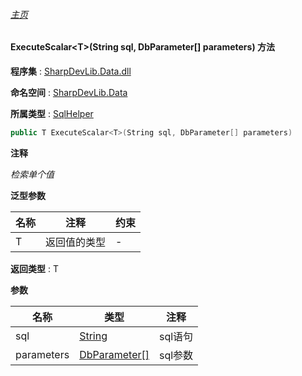 ###### [主页](./Index.md "主页")

#### ExecuteScalar\<T\>(String sql, DbParameter[] parameters) 方法

**程序集** : [SharpDevLib.Data.dll](./SharpDevLib.Data.assembly.md "SharpDevLib.Data.dll")

**命名空间** : [SharpDevLib.Data](./SharpDevLib.Data.namespace.md "SharpDevLib.Data")

**所属类型** : [SqlHelper](./SharpDevLib.Data.SqlHelper.md "SqlHelper")

``` csharp
public T ExecuteScalar<T>(String sql, DbParameter[] parameters)
```

**注释**

*检索单个值*



**泛型参数**

|名称|注释|约束|
|---|---|---|
|T|返回值的类型|-|




**返回类型** : T


**参数**

|名称|类型|注释|
|---|---|---|
|sql|[String](https://learn.microsoft.com/en-us/dotnet/api/system.string "String")|sql语句|
|parameters|[DbParameter\[\]](https://learn.microsoft.com/en-us/dotnet/api/system.data.common.dbparameter[] "DbParameter\[\]")|sql参数|


